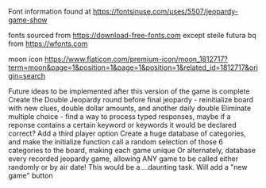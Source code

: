 Font information found at https://fontsinuse.com/uses/5507/jeopardy-game-show

fonts sourced from https://download-free-fonts.com
except steile futura bq from https://wfonts.com

moon icon https://www.flaticon.com/premium-icon/moon_1812717?term=moon&page=1&position=1&page=1&position=1&related_id=1812717&origin=search



Future ideas to be implemented after this version of the game is complete
  Create the Double Jeopardy round before final jeopardy - reinitialize board with new clues, double dollar amounts, and another daily double
  Eliminate multiple choice - find a way to process typed responses, maybe if a reponse contains a certain keyword or keywords it would be declared correct?
  Add a third player option
  Create a huge database of categories, and make the initialize function call a random selection of those 6 categories to the board, making each game unique
    Or alternately, database every recorded jeopardy game, allowing ANY game to be called either randomly or by air date! This would be a....daunting task.
    Will add a "new game" button
